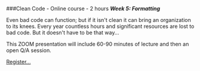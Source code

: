 ###Clean Code - Online course - 2 hours 
***Week 5: Formatting***

Even bad code can function; but if it isn't clean it can bring an organization 
to its knees. Every year countless hours and significant resources are lost 
to bad code. But it doesn't have to be that way...

This ZOOM presentation
will include 60-90 minutes of lecture and then an open Q/A session.  


[Register...](https://www.eventbrite.com/e/clean-code-wednesday-webinar-6-weeks-with-uncle-bob-registration-166539314573?aff=ebdsoporgprofile)